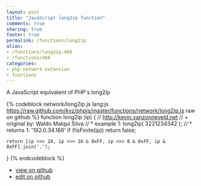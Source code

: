 ```yaml
---
layout: post
title: "JavaScript long2ip function"
comments: true
sharing: true
footer: true
permalink: /functions/long2ip
alias:
- /functions/long2ip:466
- /functions/466
categories:
- php network extension
- functions
---
```

A JavaScript equivalent of PHP's long2ip

<!-- more -->

{% codeblock network/long2ip.js lang:js https://raw.github.com/kvz/phpjs/master/functions/network/long2ip.js raw on github %}
function long2ip (ip) {
    // http://kevin.vanzonneveld.net
    // +   original by: Waldo Malqui Silva
    // *     example 1: long2ip( 3221234342 );
    // *     returns 1: '192.0.34.166'
    if (!isFinite(ip))
    	return false;
	
	return [ip >>> 24, ip >>> 16 & 0xFF, ip >>> 8 & 0xFF, ip & 0xFF].join('.');
}
{% endcodeblock %}

 - [view on github](https://github.com/kvz/phpjs/blob/master/functions/network/long2ip.js)
 - [edit on github](https://github.com/kvz/phpjs/edit/master/functions/network/long2ip.js)


